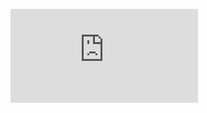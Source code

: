 ![Image alt](https://github.com/GrichinNikita2019/yandex_praktikum_da/raw/main/GrichinNikita2019/yandex_praktikum_da/certificate/Гричин_Никита_Сергеевич_20222DA00161.pdf)
